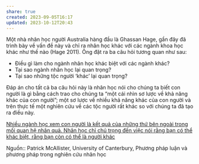 ```yaml
---
share: true
created: 2023-09-05T16:17
updated: 2023-10-12T20:43
---
```


Một nhà nhân học người Australia hàng đầu là Ghassan Hage, gần đây đã trình bày về vấn đề này và chỉ ra nhân học khác với các ngành khoa học khác như thế nào (Hage 2011). Ông đặt ra ba câu hỏi tương quan như sau:

- Điều gì làm cho ngành nhân học khác biệt với các ngành khác?
- Tại sao ngành nhân học lại quan trọng?
- Tại sao những tộc người ‘khác’ lại quan trọng?

Đáp án cho tất cả ba câu hỏi này là nhân học nói cho chúng ta biết con người là gì bằng cách trao cho chúng ta “một cái nhìn sơ lược về khả năng khác của con người”; một sơ lược về nhiều khả năng khác của con người và trên thực tế một nghiên cứu về các tộc người rất khác so với chúng ta đã tạo ra điều này.

[Nhiều ngành học xem con người là kết quả của những thứ bên ngoài trong mối quan hệ nhân quả. Nhân học chỉ chú trọng đến việc nói rằng bạn có thể khác biệt, rằng bạn còn có thể là người khác](./Nh%C3%A2n%20h%E1%BB%8Dc%20ch%E1%BB%89%20ch%C3%BA%20tr%E1%BB%8Dng%20%C4%91%E1%BA%BFn%20vi%E1%BB%87c%20n%C3%B3i%20r%E1%BA%B1ng%20b%E1%BA%A1n%20c%C3%B3%20th%E1%BB%83%20kh%C3%A1c%20bi%E1%BB%87t,%20r%E1%BA%B1ng%20b%E1%BA%A1n%20c%C3%B2n%20c%C3%B3%20th%E1%BB%83%20l%C3%A0%20ng%C6%B0%E1%BB%9Di%20kh%C3%A1c.md)

Nguồn:: Patrick McAllister, University of Canterbury, Phương pháp luận và phương pháp trong nghiên cứu nhân học
